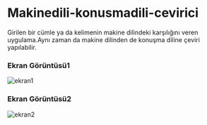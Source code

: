 # Makinedili-konusmadili-cevirici
Girilen bir cümle ya da kelimenin makine dilindeki karşılığını veren uygulama.Aynı zaman da makine dilinden de konuşma diline çeviri yapılabilir.



### Ekran Görüntüsü1
![ekran1](https://user-images.githubusercontent.com/25087769/51808102-97e52780-22a0-11e9-8303-c65e1070d3aa.PNG)


### Ekran Görüntüsü2
![ekran2](https://user-images.githubusercontent.com/25087769/51808104-9b78ae80-22a0-11e9-87ee-5f9e7e6d58c2.PNG)
